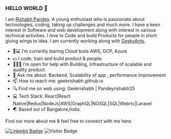 ### HELLO WORLD 👋


I am [Rishabh Pandey](https://geekyants.com/rishabh-pandey). A young enthusiast who is passionate about technologies, coding, taking up challenges and much more. I have a keen interest in Software and web development along with interest in various technical activities. I love to Code and build Products for people in short giving wings to idea. I am currently working along with [GeekyAnts](https://geekyants.com).


- 📘💻 I’m currently learing Cloud tools AWS, GCP, Azure  
- 💵   I code, train and build product & people.
- 🧑‍🤝‍🧑   I’m open for help with  Building, Infrastructure of scalable and quality product. 
- 💬   Ask me about: Backend, Scalability of app , performance improvement
- 📫   How to reach me: geekrishabh.github.io
- 🔍   Find me on web using: Geekrishabh | Pandeyrishabh25
- 💻   Tech Stack: React|React Native|Redux|NodeJs|AWS|GraphQL|NOSQL|SQL|Webrtc|Laravel
- 🌏   Based out of Bangalore,India.

Find out more about me & feel free to connect with me here:

[![Linkedin Badge](https://img.shields.io/badge/-pandeyrishabh25-blue?style=flat-square&logo=Linkedin&logoColor=white&link=https://www.linkedin.com/in/geekrishabh/)](https://www.linkedin.com/in/pandeyrishabh25/)
![Visitor Badge](https://visitor-badge.laobi.icu/badge?page_id=geekrishabh.geekrishabh)
<!-- [![Gmail Badge](https://img.shields.io/badge/-geekrishabh@gmail.com-c14438?style=flat-square&logo=Gmail&logoColor=white&link=mailto:geekrishabh@gmail.com)](mailto:geekrishabh@gmail.com) -->



